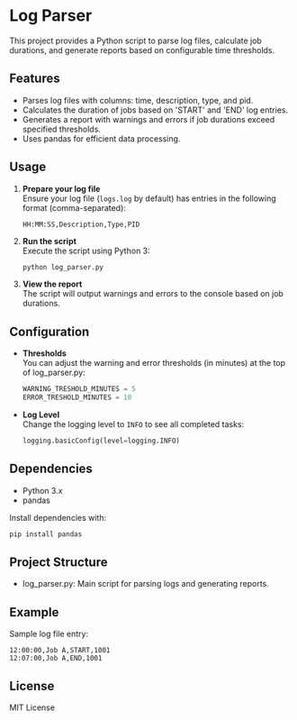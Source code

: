 # Log Parser

This project provides a Python script to parse log files, calculate job durations, and generate reports based on configurable time thresholds.

## Features

- Parses log files with columns: time, description, type, and pid.
- Calculates the duration of jobs based on 'START' and 'END' log entries.
- Generates a report with warnings and errors if job durations exceed specified thresholds.
- Uses pandas for efficient data processing.

## Usage

1. **Prepare your log file**  
   Ensure your log file (`logs.log` by default) has entries in the following format (comma-separated):  
   ```
   HH:MM:SS,Description,Type,PID
   ```

2. **Run the script**  
   Execute the script using Python 3:
   ```sh
   python log_parser.py
   ```

3. **View the report**  
   The script will output warnings and errors to the console based on job durations.

## Configuration

- **Thresholds**  
  You can adjust the warning and error thresholds (in minutes) at the top of log_parser.py:
  ```python
  WARNING_TRESHOLD_MINUTES = 5
  ERROR_TRESHOLD_MINUTES = 10
  ```

- **Log Level**  
  Change the logging level to `INFO` to see all completed tasks:
  ```python
  logging.basicConfig(level=logging.INFO)
  ```

## Dependencies

- Python 3.x
- pandas

Install dependencies with:
```sh
pip install pandas
```

## Project Structure

- log_parser.py: Main script for parsing logs and generating reports.

## Example

Sample log file entry:
```
12:00:00,Job A,START,1001
12:07:00,Job A,END,1001
```

## License

MIT License

